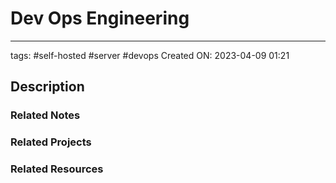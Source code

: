 # Dev Ops Engineering
---

tags: #self-hosted #server #devops
Created ON: 2023-04-09 01:21

## Description


### Related Notes



### Related Projects



### Related Resources

